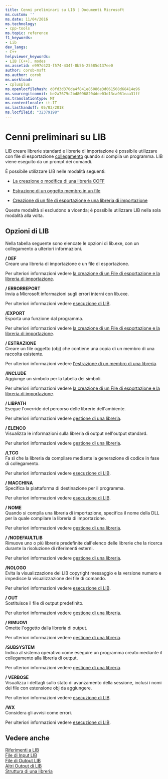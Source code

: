 ```yaml
---
title: Cenni preliminari su LIB | Documenti Microsoft
ms.custom: ''
ms.date: 11/04/2016
ms.technology:
- cpp-tools
ms.topic: reference
f1_keywords:
- Lib
dev_langs:
- C++
helpviewer_keywords:
- LIB [C++], modes
ms.assetid: e997d423-f574-434f-8b56-25585d137ee0
author: corob-msft
ms.author: corob
ms.workload:
- cplusplus
ms.openlocfilehash: d8fd3d370da4f841e85086e3d061508d68414e96
ms.sourcegitcommit: be2a7679c2bd80968204dee03d13ca961eaa31ff
ms.translationtype: MT
ms.contentlocale: it-IT
ms.lasthandoff: 05/03/2018
ms.locfileid: "32379198"
---
```

# <a name="overview-of-lib"></a>Cenni preliminari su LIB
LIB creare librerie standard e librerie di importazione è possibile utilizzare con file di esportazione [collegamento](../../build/reference/linker-options.md) quando si compila un programma. LIB viene eseguito da un prompt dei comandi.  
  
 È possibile utilizzare LIB nelle modalità seguenti:  
  
-   [La creazione o modifica di una libreria COFF](../../build/reference/managing-a-library.md)  
  
-   [Estrazione di un oggetto membro in un file](../../build/reference/extracting-a-library-member.md)  
  
-   [Creazione di un file di esportazione e una libreria di importazione](../../build/reference/working-with-import-libraries-and-export-files.md)  
  
 Queste modalità si escludono a vicenda; è possibile utilizzare LIB nella sola modalità alla volta.  
  
## <a name="lib-options"></a>Opzioni di LIB  
 Nella tabella seguente sono elencate le opzioni di lib.exe, con un collegamento a ulteriori informazioni.  
  
 **/ DEF**  
 Creare una libreria di importazione e un file di esportazione.  
  
 Per ulteriori informazioni vedere [la creazione di un File di esportazione e la libreria di importazione](../../build/reference/building-an-import-library-and-export-file.md).  
  
 **/ ERRORREPORT**  
 Invia a Microsoft informazioni sugli errori interni con lib.exe.  
  
 Per ulteriori informazioni vedere [esecuzione di LIB](../../build/reference/running-lib.md).  
  
 **/EXPORT**  
 Esporta una funzione dal programma.  
  
 Per ulteriori informazioni vedere [la creazione di un File di esportazione e la libreria di importazione](../../build/reference/building-an-import-library-and-export-file.md).  
  
 **/ ESTRAZIONE**  
 Creare un file oggetto (obj) che contiene una copia di un membro di una raccolta esistente.  
  
 Per ulteriori informazioni vedere [l'estrazione di un membro di una libreria](../../build/reference/extracting-a-library-member.md).  
  
 **/INCLUDE**  
 Aggiunge un simbolo per la tabella dei simboli.  
  
 Per ulteriori informazioni vedere [la creazione di un File di esportazione e la libreria di importazione](../../build/reference/building-an-import-library-and-export-file.md).  
  
 **/ LIBPATH**  
 Esegue l'override del percorso delle librerie dell'ambiente.  
  
 Per ulteriori informazioni vedere [gestione di una libreria](../../build/reference/managing-a-library.md).  
  
 **/ ELENCO**  
 Visualizza le informazioni sulla libreria di output nell'output standard.  
  
 Per ulteriori informazioni vedere [gestione di una libreria](../../build/reference/managing-a-library.md).  
  
 **/LTCG**  
 Fa sì che la libreria da compilare mediante la generazione di codice in fase di collegamento.  
  
 Per ulteriori informazioni vedere [esecuzione di LIB](../../build/reference/running-lib.md).  
  
 **/ MACCHINA**  
 Specifica la piattaforma di destinazione per il programma.  
  
 Per ulteriori informazioni vedere [esecuzione di LIB](../../build/reference/running-lib.md).  
  
 **/ NOME**  
 Quando si compila una libreria di importazione, specifica il nome della DLL per la quale compilare la libreria di importazione.  
  
 Per ulteriori informazioni vedere [gestione di una libreria](../../build/reference/managing-a-library.md).  
  
 **/ /NODEFAULTLIB**  
 Rimuove uno o più librerie predefinite dall'elenco delle librerie che la ricerca durante la risoluzione di riferimenti esterni.  
  
 Per ulteriori informazioni vedere [gestione di una libreria](../../build/reference/managing-a-library.md).  
  
 **/NOLOGO**  
 Evita la visualizzazione del LIB copyright messaggio e la versione numero e impedisce la visualizzazione dei file di comando.  
  
 Per ulteriori informazioni vedere [esecuzione di LIB](../../build/reference/running-lib.md).  
  
 **/ OUT**  
 Sostituisce il file di output predefinito.  
  
 Per ulteriori informazioni vedere [gestione di una libreria](../../build/reference/managing-a-library.md).  
  
 **/ RIMUOVI**  
 Omette l'oggetto dalla libreria di output.  
  
 Per ulteriori informazioni vedere [gestione di una libreria](../../build/reference/managing-a-library.md).  
  
 **/SUBSYSTEM**  
 Indica al sistema operativo come eseguire un programma creato mediante il collegamento alla libreria di output.  
  
 Per ulteriori informazioni vedere [gestione di una libreria](../../build/reference/managing-a-library.md).  
  
 **/ VERBOSE**  
 Visualizza i dettagli sullo stato di avanzamento della sessione, inclusi i nomi dei file con estensione obj da aggiungere.  
  
 Per ulteriori informazioni vedere [esecuzione di LIB](../../build/reference/running-lib.md).  
  
 **/WX**  
 Considera gli avvisi come errori.  
  
 Per ulteriori informazioni vedere [esecuzione di LIB](../../build/reference/running-lib.md).  
  
## <a name="see-also"></a>Vedere anche  
 [Riferimenti a LIB](../../build/reference/lib-reference.md)   
 [File di Input LIB](../../build/reference/lib-input-files.md)   
 [File di Output LIB](../../build/reference/lib-output-files.md)   
 [Altri Output di LIB](../../build/reference/other-lib-output.md)   
 [Struttura di una libreria](../../build/reference/structure-of-a-library.md)